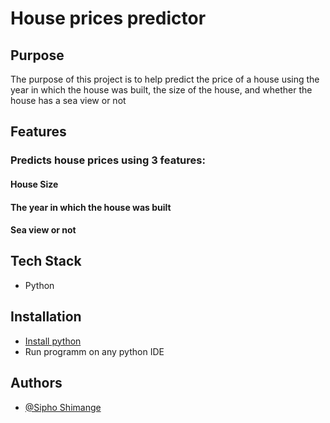 
# House prices predictor

## Purpose
The purpose of this project is to help predict the price of a house using the year in which 
the house was built, the size of the house, and whether the house has a sea view or not

## Features
### Predicts house prices using 3 features:
#### House Size
#### The year in which the house was built
#### Sea view or not

## Tech Stack

* Python


## Installation

* [Install python](https://www.python.org/downloads/)
* Run programm on any python IDE
    
## Authors

- [@Sipho Shimange](https://github.com/SiphoGit)

